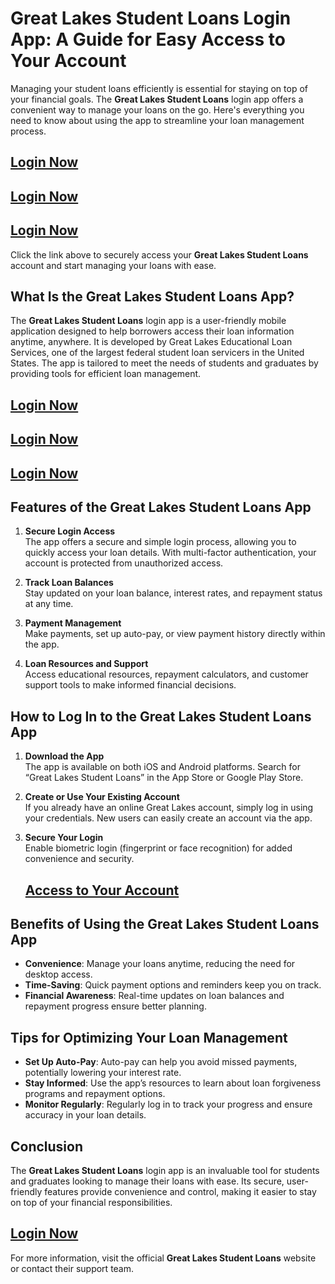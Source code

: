 # Great Lakes Student Loans Login App: A Guide for Easy Access to Your Account

Managing your student loans efficiently is essential for staying on top of your financial goals. The **Great Lakes Student Loans** login app offers a convenient way to manage your loans on the go. Here's everything you need to know about using the app to streamline your loan management process.

## **[Login Now](https://pookalam.in/great-lakes-student-loans/)** 

## **[Login Now](https://pookalam.in/great-lakes-student-loans/)** 

## **[Login Now](https://pookalam.in/great-lakes-student-loans/)** 

Click the link above to securely access your **Great Lakes Student Loans** account and start managing your loans with ease.

## What Is the Great Lakes Student Loans App?

The **Great Lakes Student Loans** login app is a user-friendly mobile application designed to help borrowers access their loan information anytime, anywhere. It is developed by Great Lakes Educational Loan Services, one of the largest federal student loan servicers in the United States. The app is tailored to meet the needs of students and graduates by providing tools for efficient loan management.

## **[Login Now](https://pookalam.in/great-lakes-student-loans/)** 

## **[Login Now](https://pookalam.in/great-lakes-student-loans/)** 

## **[Login Now](https://pookalam.in/great-lakes-student-loans/)** 

## Features of the Great Lakes Student Loans App

1. **Secure Login Access**  
   The app offers a secure and simple login process, allowing you to quickly access your loan details. With multi-factor authentication, your account is protected from unauthorized access.

2. **Track Loan Balances**  
   Stay updated on your loan balance, interest rates, and repayment status at any time.

3. **Payment Management**  
   Make payments, set up auto-pay, or view payment history directly within the app.

4. **Loan Resources and Support**  
   Access educational resources, repayment calculators, and customer support tools to make informed financial decisions.

## How to Log In to the Great Lakes Student Loans App

1. **Download the App**  
   The app is available on both iOS and Android platforms. Search for “Great Lakes Student Loans” in the App Store or Google Play Store.

2. **Create or Use Your Existing Account**  
   If you already have an online Great Lakes account, simply log in using your credentials. New users can easily create an account via the app.

3. **Secure Your Login**  
   Enable biometric login (fingerprint or face recognition) for added convenience and security.

   ## **[Access to Your Account](https://pookalam.in/great-lakes-student-loans/)** 

## Benefits of Using the Great Lakes Student Loans App

- **Convenience**: Manage your loans anytime, reducing the need for desktop access.  
- **Time-Saving**: Quick payment options and reminders keep you on track.  
- **Financial Awareness**: Real-time updates on loan balances and repayment progress ensure better planning.

## Tips for Optimizing Your Loan Management  

- **Set Up Auto-Pay**: Auto-pay can help you avoid missed payments, potentially lowering your interest rate.  
- **Stay Informed**: Use the app’s resources to learn about loan forgiveness programs and repayment options.  
- **Monitor Regularly**: Regularly log in to track your progress and ensure accuracy in your loan details.

## Conclusion

The **Great Lakes Student Loans** login app is an invaluable tool for students and graduates looking to manage their loans with ease. Its secure, user-friendly features provide convenience and control, making it easier to stay on top of your financial responsibilities. 

## **[Login Now](https://pookalam.in/great-lakes-student-loans/)**  

For more information, visit the official **Great Lakes Student Loans** website or contact their support team.
